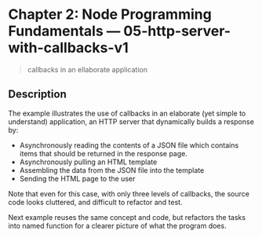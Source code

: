 # Chapter 2: Node Programming Fundamentals &mdash; 05-http-server-with-callbacks-v1
> callbacks in an ellaborate application

## Description
The example illustrates the use of callbacks in an elaborate (yet simple to understand) application, an HTTP server that dynamically builds a response by:
+ Asynchronously reading the contents of a JSON file which contains items that should be returned in the response page.
+ Asynchronously pulling an HTML template
+ Assembling the data from the JSON file into the template
+ Sending the HTML page to the user

Note that even for this case, with only three levels of callbacks, the source code looks cluttered, and difficult to refactor and test.

Next example reuses the same concept and code, but refactors the tasks into named function for a clearer picture of what the program does.
